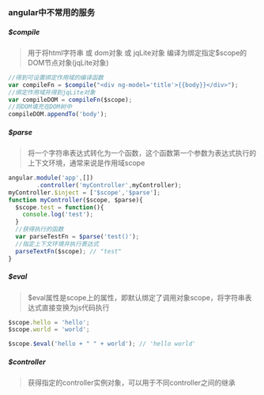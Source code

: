 ### angular中不常用的服务

##### $compile
> 用于将html字符串 或 dom对象 或 jqLite对象 编译为绑定指定$scope的DOM节点对象(jqLite对象)

```js
//得到可设置绑定作用域的编译函数
var compileFn = $compile("<div ng-model='title'>{{body}}</div>");
//绑定作用域并得到jqLite对象
var compileDOM = compileFn($scope);
//将DOM填充在DOM树中
compileDOM.appendTo('body');
```

##### $parse
> 将一个字符串表达式转化为一个函数，这个函数第一个参数为表达式执行的上下文环境，通常来说是作用域scope

```js
angular.module('app',[])
        .controller('myController',myController);
myController.$inject = ['$scope','$parse'];
function myController($scope, $parse){
  $scope.test = function(){
    console.log('test');
  }
  //获得执行的函数
  var parseTestFn = $parse('test()');
  //指定上下文环境并执行表达式
  parseTextFn($scope); // "test"
}

```

##### $eval
> $eval属性是scope上的属性，即默认绑定了调用对象scope，将字符串表达式直接变换为js代码执行

```js
$scope.hello = 'hello';
$scope.world = 'world';

$scope.$eval('hello + " " + world'); // 'hello world'
```

##### $controller
> 获得指定的controller实例对象，可以用于不同controller之间的继承
